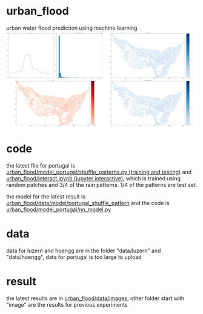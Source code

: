 # urban_flood
urban water flood prediction using machine learning
![alt text](https://github.com/guozifeng91/urban_flood/blob/master/urban_flood/data/images/test%20tr10-2.png)

# code
the latest file for portugal is [urban_flood/model_portugal/shuffle_patterns.py (training and testing)](https://github.com/guozifeng91/urban_flood/blob/master/urban_flood/model_portugal/shuffle_patterns.py) and [urban_flood/interact.ipynb (jupyter interactive)](https://github.com/guozifeng91/urban_flood/blob/master/urban_flood/interact.ipynb), which is trained using random patches and 3/4 of the rain patterns. 1/4 of the patterns are test set.


the model for the latest result is [urban_flood/data/model/portugal_shuffle_pattern](https://github.com/guozifeng91/urban_flood/tree/master/urban_flood/data/model/portugal_shuffle_pattern) and the code is [urban_flood/model_portugal/nn_model.py](https://github.com/guozifeng91/urban_flood/blob/master/urban_flood/model_portugal/nn_model.py)

# data
data for luzern and hoengg are in the folder "data/luzern" and "data/hoengg", data for portugal is too large to upload

# result
the latest results are in [urban_flood/data/images](https://github.com/guozifeng91/urban_flood/tree/master/urban_flood/data/images), other folder start with "image" are the results for previous experiments

